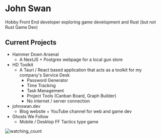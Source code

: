 # John Swan
Hobby Front End developer exploring game development and Rust (but not Rust Game Dev)

## Current Projects
- Hammer Down Arsenal
  - A NextJS + Postgres webpage for a local gun store
- HD Toolkit
  - A Tauri / React based application that acts as a toolkit for my company's Service Desk
      - Password Generator
      - Time Tracking
      - Task Management
      - Project Tools (Canban Board, Graph Builder)
      - No internet / server connection
- johnswan.dev
  - Blog website + YouTube channel for web and game dev
- Ghosts We Follow
  - Mobile / Desktop FF Tactics type game

<img src="https://widgetbite.com/stats/{random-guid}" alt="watching_count" />
